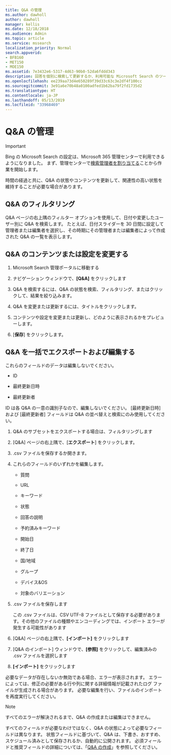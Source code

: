 ```yaml
---
title: Q&A の管理
ms.author: dawholl
author: dawholl
manager: kellis
ms.date: 12/18/2018
ms.audience: Admin
ms.topic: article
ms.service: mssearch
localization_priority: Normal
search.appverid:
- BFB160
- MET150
- MOE150
ms.assetid: 7e3432e6-5317-4d63-90b0-52da6fddd343
description: 回答を個別に検索して更新するか、利用可能な Microsoft Search のツールを使用して一括ですべての回答を編集します
ms.openlocfilehash: ee239aa73d4e650289f39d33c63c3e2df4f100cc
ms.sourcegitcommit: 3e91a6e70b48a0100adfed1b62ba79f2fd1735d2
ms.translationtype: HT
ms.contentlocale: ja-JP
ms.lasthandoff: 05/13/2019
ms.locfileid: "33968469"
---
```

# <a name="manage-qas"></a>Q&A の管理

> [!IMPORTANT]
> Bing の Microsoft Search の設定は、Microsoft 365 管理センターで利用できるようになりました。 まず、管理センターで[検索管理者を割り当てる](https://docs.microsoft.com/ja-JP/microsoftsearch/setup-microsoft-search#step-2-assign-search-admin-and-search-editor)ことから作業を開始します。
    
時間の経過と共に、Q&A の状態やコンテンツを更新して、関連性の高い状態を維持することが必要な場合があります。
  
## <a name="filter-qas"></a>Q&A のフィルタリング

Q&A ページの右上隅のフィルター オプションを使用して、日付や変更したユーザー別に Q&A を検索します。 たとえば、日付スライダーを 30 日間に設定して管理者または編集者を選択し、その時期にその管理者または編集者によって作成された Q&A の一覧を表示します。
  
## <a name="change-qa-content-or-settings"></a>Q&A のコンテンツまたは設定を変更する

1. Microsoft Search 管理ポータルに移動する
    
2. ナビゲーション ウィンドウで、**[Q&A]** をクリックします
    
3. Q&A を検索するには、Q&A の状態を検索、フィルタリング、またはクリックして、結果を絞り込みます。
    
4. Q&A を変更または更新するには、タイトルをクリックします。
    
5. コンテンツや設定を変更または更新し、どのように表示されるかをプレビューします。
    
6. [**保存**] をクリックします。
    
## <a name="bulk-export-and-edit-qas"></a>Q&A を一括でエクスポートおよび編集する

これらのフィールドのデータは編集しないでください。
  
- ID
    
- 最終更新日時
    
- 最終更新者
    
ID は各 Q&A の一意の識別子なので、編集しないでください。 [最終更新日時] および [最終更新者] フィールドは Q&A の並べ替えと検索にのみ使用してください。
  
1. Q&A のサブセットをエクスポートする場合は、フィルタリングします
    
2. [Q&A] ページの右上隅で、[**エクスポート**] をクリックします。
    
3. .csv ファイルを保存するか開きます。
    
4. これらのフィールドのいずれかを編集します。
    
   - 質問
    
   - URL
      
   - キーワード
    
   - 状態
    
   - 回答の説明
    
   - 予約済みキーワード
    
   - 開始日
    
   - 終了日
    
   - 国/地域
    
   - グループ
    
   - デバイス&amp;OS
    
   - 対象のバリエーション
    
5. .csv ファイルを保存します

    この .csv ファイルは、CSV UTF-8 ファイルとして保存する必要があります。その他のファイルの種類やエンコーディングでは、インポート エラーが発生する可能性があります
    
6. [Q&A] ページの右上隅で、**[インポート]** をクリックします
    
7. [Q&A のインポート] ウィンドウで、**[参照]** をクリックして、編集済みの .csv ファイルを選択します 
    
8. **[インポート]** をクリックします
    
必要なデータが存在しないか無効である場合、エラーが表示されます。 エラーによっては、修正の必要がある行や列に関する詳細情報が記載されたログ ファイルが生成される場合があります。 必要な編集を行い、ファイルのインポートを再度実行してください。
  
> [!NOTE]
> すべてのエラーが解決されるまで、Q&A の作成または編集はできません。 
  
すべてのフィールドが必要なわけではなく、Q&A の状態によって必要なフィールドは異なります。 状態フィールドに基づいて、Q&A は、下書き、おすすめ、スケジュール済みとして保存されるか、自動的に公開されます。 必須フィールドと推奨フィールドの詳細については、「[Q&A の作成](create-qas.md)」を参照してください。

  

